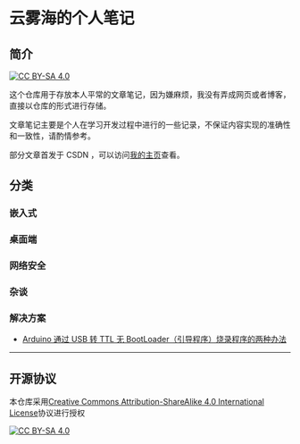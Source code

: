 # 云雾海的个人笔记

## 简介

[![CC BY-SA 4.0][cc-by-sa-shield]][cc-by-sa]

这个仓库用于存放本人平常的文章笔记，因为嫌麻烦，我没有弄成网页或者博客，直接以仓库的形式进行存储。

文章笔记主要是个人在学习开发过程中进行的一些记录，不保证内容实现的准确性和一致性，请酌情参考。

部分文章首发于 CSDN ，可以访问[我的主页](https://blog.csdn.net/qq_44884716)查看。

## 分类

### 嵌入式

### 桌面端

### 网络安全

### 杂谈

### 解决方案

- [Arduino 通过 USB 转 TTL 无 BootLoader（引导程序）烧录程序的两种办法](./解决方案/Arduino通过USB转TTL无BootLoader（引导程序）烧录程序的两种办法.md)

---

## 开源协议

本仓库采用[Creative Commons Attribution-ShareAlike 4.0 International License][cc-by-sa]协议进行授权

[![CC BY-SA 4.0][cc-by-sa-image]][cc-by-sa]

[cc-by-sa]: http://creativecommons.org/licenses/by-sa/4.0/
[cc-by-sa-image]: https://licensebuttons.net/l/by-sa/4.0/88x31.png
[cc-by-sa-shield]: https://img.shields.io/badge/License-CC%20BY--SA%204.0-lightgrey.svg
